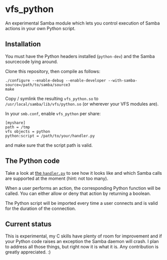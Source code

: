 vfs_python
==========

An experimental Samba module which lets you control execution of Samba actions in your own Python script.

Installation
------------
You must have the Python headers installed (`python-dev`) and the Samba sourcecode lying around.

Clone this repository, then compile as follows:

    ./configure --enable-debug --enable-developer --with-samba-source=/path/to/samba/source3
    make

Copy / symlink the resulting `vfs_python.so` to `/usr/local/samba/lib/vfs/python.so` (or wherever your VFS modules are).

In your `smb.conf`, enable `vfs_python` per share:

    [myshare]
    path = /tmp
    vfs objects = python
    python:script = /path/to/your/handler.py
    
and make sure that the script path is valid.

The Python code
---------------
Take a look at [the `handler.py`](https://github.com/vortec/vfs_python/blob/master/handler.py) to see how it looks like and which Samba calls are supported at the moment (hint: not too many).

When a user performs an action, the corresponding Python function will be called. You can either allow or deny that action by returning a boolean.

The Python script will be imported every time a user connects and is valid for the duration of the connection.

Current status
--------------
This is experimental, my C skills have plenty of room for improvement and if your Python code raises an exception the Samba daemon will crash. I plan to address all those things, but right now it is what it is. Any contribution is greatly appreciated. :)

